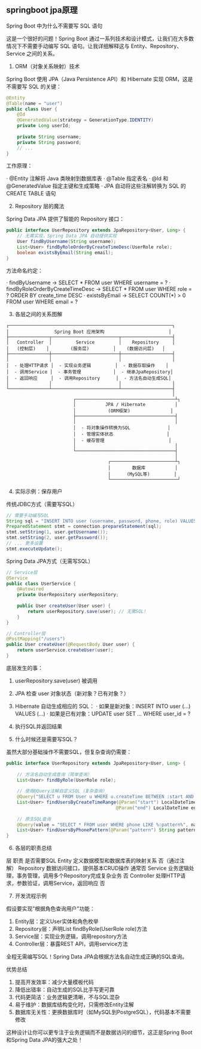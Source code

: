 ## springboot jpa原理
Spring Boot 中为什么不需要写 SQL 语句

这是一个很好的问题！Spring Boot 通过一系列技术和设计模式，让我们在大多数情况下不需要手动编写 SQL 语句。让我详细解释这与 Entity、Repository、Service 之间的关系。

1. ORM（对象关系映射）技术

Spring Boot 使用 JPA（Java Persistence API）和 Hibernate 实现 ORM，这是不需要写 SQL 的关键：

```java
@Entity
@Table(name = "user")
public class User {
    @Id
    @GeneratedValue(strategy = GenerationType.IDENTITY)
    private Long userId;
    
    private String username;
    private String password;
    // ...
}
```

工作原理：

· @Entity 注解将 Java 类映射到数据库表
· @Table 指定表名
· @Id 和 @GeneratedValue 指定主键和生成策略
· JPA 自动将这些注解转换为 SQL 的 CREATE TABLE 语句

2. Repository 层的魔法

Spring Data JPA 提供了智能的 Repository 接口：

```java
public interface UserRepository extends JpaRepository<User, Long> {
    // 无需实现，Spring Data JPA 自动提供实现
    User findByUsername(String username);
    List<User> findByRoleOrderByCreateTimeDesc(UserRole role);
    boolean existsByEmail(String email);
}
```

方法命名约定：

· findByUsername → SELECT * FROM user WHERE username = ?
· findByRoleOrderByCreateTimeDesc → SELECT * FROM user WHERE role = ? ORDER BY create_time DESC
· existsByEmail → SELECT COUNT(*) > 0 FROM user WHERE email = ?

3. 各层之间的关系图解

```
┌─────────────────────────────────────────────────────────────┐
│                 Spring Boot 应用架构                        │
├───────────────┬─────────────────────────┬───────────────────┤
│   Controller  │         Service         │    Repository     │
│   (控制层)    │        (服务层)         │    (数据访问层)   │
├───────────────┼─────────────────────────┼───────────────────┤
│               │                         │                   │
│  - 处理HTTP请求 │  - 实现业务逻辑         │  - 数据存取操作    │
│  - 调用Service │  - 事务管理            │  - 继承JpaRepository│
│  - 返回响应     │  - 调用Repository      │  - 方法名自动生成SQL│
│               │                         │                   │
└───────────────┴─────────────────────────┴───────────────────┤
                                                              │
                         ┌─────────────────────────────────────┴┐
                         │           JPA / Hibernate           │
                         │            (ORM框架)               │
                         ├─────────────────────────────────────┤
                         │                                     │
                         │  - 将对象操作转换为SQL              │
                         │  - 管理实体状态                    │
                         │  - 缓存管理                        │
                         │                                     │
                         └─────────────────────────────────────┤
                                                               │
                                      ┌────────────────────────┴┐
                                      │        数据库           │
                                      │      (MySQL等)         │
                                      └─────────────────────────┘
```

4. 实际示例：保存用户

传统JDBC方式（需要写SQL）

```java
// 需要手动编写SQL
String sql = "INSERT INTO user (username, password, phone, role) VALUES (?, ?, ?, ?)";
PreparedStatement stmt = connection.prepareStatement(sql);
stmt.setString(1, user.getUsername());
stmt.setString(2, user.getPassword());
// ... 更多设置
stmt.executeUpdate();
```

Spring Data JPA方式（无需写SQL）

```java
// Service层
@Service
public class UserService {
    @Autowired
    private UserRepository userRepository;
    
    public User createUser(User user) {
        return userRepository.save(user); // 无需SQL!
    }
}

// Controller层
@PostMapping("/users")
public User createUser(@RequestBody User user) {
    return userService.createUser(user);
}
```

底层发生的事：

1. userRepository.save(user) 被调用
2. JPA 检查 user 对象状态（新对象？已有对象？）
3. Hibernate 自动生成相应的 SQL：
   · 如果是新对象：INSERT INTO user (...) VALUES (...)
   · 如果是已有对象：UPDATE user SET ... WHERE user_id = ?
4. 执行SQL并返回结果

5. 什么时候还是需要写SQL？

虽然大部分基础操作不需要SQL，但复杂查询仍需要：

```java
public interface UserRepository extends JpaRepository<User, Long> {
    
    // 方法名自动生成查询（简单查询）
    List<User> findByRole(UserRole role);
    
    // 使用@Query注解自定义SQL（复杂查询）
    @Query("SELECT u FROM User u WHERE u.createTime BETWEEN :start AND :end")
    List<User> findUsersByCreateTimeRange(@Param("start") LocalDateTime start, 
                                         @Param("end") LocalDateTime end);
    
    // 原生SQL查询
    @Query(value = "SELECT * FROM user WHERE phone LIKE %:pattern%", nativeQuery = true)
    List<User> findUsersByPhonePattern(@Param("pattern") String pattern);
}
```

6. 各层的职责总结

层 职责 是否需要SQL
Entity 定义数据模型和数据库表的映射关系 否（通过注解）
Repository 数据访问接口，提供基本CRUD操作 通常否
Service 业务逻辑处理，事务管理，调用多个Repository完成复杂业务 否
Controller 处理HTTP请求，参数验证，调用Service，返回响应 否

7. 开发流程示例

假设要实现"根据角色查询用户"功能：

1. Entity层：定义User实体和角色枚举
2. Repository层：声明List<User> findByRole(UserRole role)方法
3. Service层：实现业务逻辑，调用repository方法
4. Controller层：暴露REST API，调用service方法

全程无需编写SQL！Spring Data JPA会根据方法名自动生成正确的SQL查询。

优势总结

1. 提高开发效率：减少大量模板代码
2. 降低出错率：自动生成的SQL比手写更可靠
3. 代码更简洁：业务逻辑更清晰，不与SQL混杂
4. 易于维护：数据库结构变化时，只需修改Entity注解
5. 数据库无关性：更换数据库时（如MySQL到PostgreSQL），代码基本不需要修改

这种设计让你可以更专注于业务逻辑而不是数据访问的细节，这正是Spring Boot和Spring Data JPA的强大之处！
